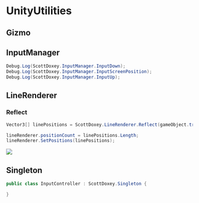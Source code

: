 # UnityUtilities

## Gizmo

## InputManager

```csharp
Debug.Log(ScottDoxey.InputManager.InputDown);
Debug.Log(ScottDoxey.InputManager.InputScreenPosition);
Debug.Log(ScottDoxey.InputManager.InputUp);
```

## LineRenderer

### Reflect

```csharp
Vector3[] linePositions = ScottDoxey.LineRenderer.Reflect(gameObject.transform.position, gameObject.transform.forward, distance, layerMask);

lineRenderer.positionCount = linePositions.Length;
lineRenderer.SetPositions(linePositions);
```

![](https://media.giphy.com/media/3ohs7KwdbkkXu5LLe8/giphy.gif)

## Singleton

```csharp
public class InputController : ScottDoxey.Singleton {

}
```
